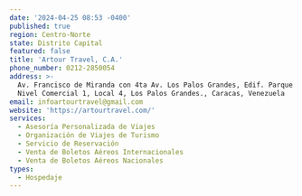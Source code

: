```yaml
---
date: '2024-04-25 08:53 -0400'
published: true
region: Centro-Norte
state: Distrito Capital
featured: false
title: 'Artour Travel, C.A.'
phone_number: 0212-2850054
address: >-
  Av. Francisco de Miranda con 4ta Av. Los Palos Grandes, Edif. Parque Cristal,
  Nivel Comercial 1, Local 4, Los Palos Grandes., Caracas, Venezuela
email: infoartourtravel@gmail.com
website: 'https://artourtravel.com/'
services:
  - Asesoría Personalizada de Viajes
  - Organización de Viajes de Turismo
  - Servicio de Reservación
  - Venta de Boletos Aéreos Internacionales
  - Venta de Boletos Aéreos Nacionales
types:
  - Hospedaje
---
```


